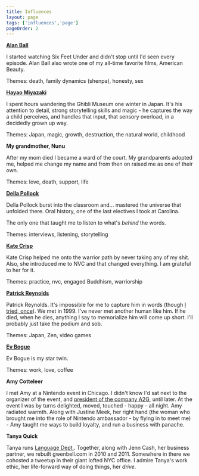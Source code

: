 ```yaml
---
title: Influences
layout: page
tags: ['influences','page']
pageOrder: 2
---
```


**[Alan Ball](http://www.imdb.com/name/nm0050332/)**

I started watching Six Feet Under and didn't stop until I'd seen every episode. Alan Ball also wrote one of my all-time favorite films, American Beauty. 

Themes: death, family dynamics (shenpa), honesty, sex
 
**[Hayao Miyazaki](https://en.wikipedia.org/wiki/Hayao_Miyazaki)**

I spent hours wandering the Ghibli Museum one winter in Japan. It's his attention to detail, strong storytelling skills and magic - he captures the way a child perceives, and handles that input, that sensory overload, in a decidedly grown up way. 

Themes: Japan, magic, growth, destruction, the natural world, childhood

**My grandmother, Nunu**

After my mom died I became a ward of the court. My grandparents adopted me, helped me change my name and from then on raised me as one of their own. 

Themes: love, death, support, life

**[Della Pollock](http://www.barnesandnoble.com/w/remembering-della-pollock/1100413031?ean=9781403963475)**

Della Pollock burst into the classroom and... mastered the universe that unfolded there. Oral history, one of the last electives I took at Carolina. 

The only one that taught me to listen to what's _behind_ the words.

Themes: interviews, listening, storytelling

**[Kate Crisp](http://www.prisondharmanetwork.net/profile/katecrisp)**

Kate Crisp helped me onto the warrior path by never taking any of my shit. Also, she introduced me to NVC and that changed everything. I am grateful to her for it.

Themes: practice, nvc, engaged Buddhism, warriorship

**[Patrick Reynolds](http://thepeakconditionproject.com/)**

Patrick Reynolds. It's impossible for me to capture him in words (though [I tried, once](http://www.elephantjournal.com/2010/02/ive-got-a-yoga-crush-on-patrick-reynolds-gwen-bell/)). We met in 1999. I've never met another human like him. If he died, when he dies, anything I say to memorialize him will come up short. I'll probably just take the podium and sob.

Themes: Japan, Zen, video games

**[Ev Bogue](http://evbogue.com)**

Ev Bogue is my star twin. 

Themes: work, love, coffee

**Amy Cotteleer** 

I met Amy at a Nintendo event in Chicago. I didn't know I'd sat next to the organizer of the event, and [president of the company A2G](http://www.advocacyamplified.com/2011/03/a2g%E2%80%99s-amy-cotteleer-weighs-in-on-consumer-engagement-in-usa-today-2/), until later. At the event I was by turns delighted, moved, touched - happy - all night. Amy radiated warmth. Along with Justine Meek, her right hand (the woman who brought me into the role of Nintendo ambassador - by flying in to meet me) - Amy taught me ways to build loyalty, and run a business with panache. 

**Tanya Quick**

Tanya runs [Language Dept.](http://languagedept.com). Together, along with Jenn Cash, her business partner, we rebuilt gwenbell.com in 2010 and 2011. Somewhere in there we cohosted a tweetup in their giant lofted NYC office. I admire Tanya's work ethic, her life-forward way of doing things, her _drive_.